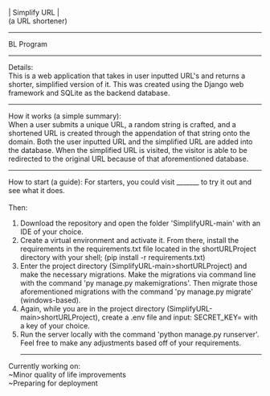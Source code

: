 | Simplify URL | <br>
(a URL shortener) <hr>

 BL Program <hr>

Details: <br>
This is a web application that takes in user inputted URL's and returns a shorter, simplified version of it. This was created using the Django web framework and SQLite as the backend database. <br><hr>

How it works (a simple summary): <br>
When a user submits a unique URL, a random string is crafted, and a shortened URL is created through the appendation of that string onto the domain. Both the user inputted URL and the simplified URL are added into the database. When the simplified URL is visited, the visitor is able to be redirected to the original URL because of that aforementioned database. <br><hr>

How to start (a guide):
For starters, you could visit _______ to try it out and see what it does. <br> <br>
Then: <br>
1. Download the repository and open the folder 'SimplifyURL-main' with an IDE of your choice. <br>
2. Create a virtual environment and activate it. From there, install the requirements in the requirements.txt file located in the shortURLProject directory with your shell; (pip install -r requirements.txt) <br>
3. Enter the project directory (SimplifyURL-main>shortURLProject) and make the necessary migrations. Make the migrations via command line with the command 'py manage.py makemigrations'. Then migrate those aforementioned migrations with the command 'py manage.py migrate' (windows-based).<br>
4. Again, while you are in the project directory (SimplifyURL-main>shortURLProject), create a .env file and input: SECRET_KEY= with a key of your choice.
5. Run the server locally with the command 'python manage.py runserver'. <br>
Feel free to make any adjustments based off of your requirements. <hr>

Currently working on: <br>
~Minor quality of life improvements <br>
~Preparing for deployment <br>
